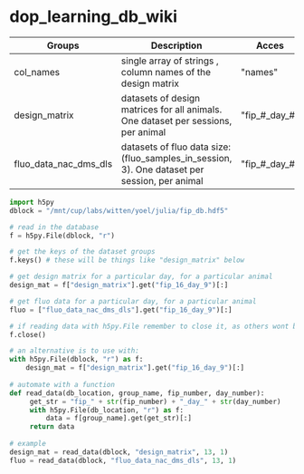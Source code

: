 # dop_learning_db_wiki

| Groups | Description | Acces |
| ------ | ----------- | ----- |
| col_names |	single array of strings , column names of the design matrix |	"names" |
| design_matrix |	datasets of design matrices for all animals. One dataset per sessions, per animal |	"fip\_#\_day\_#" |
| fluo_data_nac_dms_dls | datasets of fluo data size: (fluo_samples_in_session,  3). One dataset per session, per animal |	"fip\_#\_day\_#" |


```python
import h5py
dblock = "/mnt/cup/labs/witten/yoel/julia/fip_db.hdf5"

# read in the database
f = h5py.File(dblock, "r")

# get the keys of the dataset groups
f.keys() # these will be things like "design_matrix" below

# get design matrix for a particular day, for a particular animal
design_mat = f["design_matrix"].get("fip_16_day_9")[:]

# get fluo data for a particular day, for a particular animal
fluo = ["fluo_data_nac_dms_dls"].get("fip_16_day_9")[:]

# if reading data with h5py.File remember to close it, as others wont be able to access an open database
f.close()

# an alternative is to use with:
with h5py.File(dblock, "r") as f:
    design_mat = f["design_matrix"].get("fip_16_day_9")[:]
    
# automate with a function
def read_data(db_location, group_name, fip_number, day_number):
     get_str = "fip_" + str(fip_number) + "_day_" + str(day_number)
     with h5py.File(db_location, "r") as f:
         data = f[group_name].get(get_str)[:]
     return data
     
# example
design_mat = read_data(dblock, "design_matrix", 13, 1)
fluo = read_data(dblock, "fluo_data_nac_dms_dls", 13, 1)
   
```

